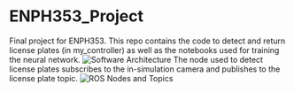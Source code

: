 # ENPH353_Project
Final project for ENPH353. This repo contains the code to detect and return license plates (in my_controller) as well as the notebooks used for training the neural network. 
![Software Architecture](https://user-images.githubusercontent.com/68255880/164309155-09600464-33eb-4ef2-87a6-e4d5b3066329.jpg)
The node used to detect license plates subscribes to the in-simulation camera and publishes to the license plate topic. 
![ROS Nodes and Topics](https://user-images.githubusercontent.com/68255880/164309221-b92cab61-83d8-423e-b14b-24c7d0743261.jpg)
